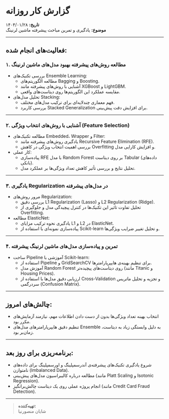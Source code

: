 # گزارش کار روزانه  
**تاریخ:** ۱۴۰۴/۰۱/۲۸  
**موضوع:** یادگیری و تمرین مباحث پیشرفته ماشین لرنینگ  

---

## فعالیت‌های انجام شده:

### ۱. مطالعه روش‌های پیشرفته بهبود مدل‌های ماشین لرنینگ
- بررسی تکنیک‌های Ensemble Learning:
  - مطالعه الگوریتم‌های Bagging و Boosting.
  - آشنایی با روش‌های پیشرفته مانند XGBoost و LightGBM.
  - مقایسه عملکرد این الگوریتم‌ها روی دیتاست‌های واقعی.
- تحلیل مدل‌های Stacking:
  - فهم معماری چندلایه‌ای برای ترکیب مدل‌های مختلف.
  - بررسی کاربرد Stacked Generalization برای افزایش دقت پیش‌بینی.

---

### ۲. آشنایی با روش‌های انتخاب ویژگی (Feature Selection)
- مطالعه تکنیک‌های Embedded، Wrapper و Filter:
  - یادگیری روش‌های پیشرفته مانند Recursive Feature Elimination (RFE).
  - بررسی اهمیت انتخاب ویژگی در کاهش Overfitting و افزایش کارایی مدل.
- کار عملی:
  - پیاده‌سازی RFE با مدل Random Forest بر روی دیتاست Tabular (داده‌های بانکی).
  - تحلیل نتایج و بررسی تأثیر کاهش تعداد ویژگی‌ها بر عملکرد مدل.

---

### ۳. یادگیری Regularization در مدل‌های پیشرفته
- مرور روش‌های Regularization:
  - بررسی دقیق L1 Regularization (Lasso) و L2 Regularization (Ridge).
  - تحلیل تفاوت تاثیر این تکنیک‌ها در کنترل پیچیدگی مدل و جلوگیری از Overfitting.
- مطالعه ElasticNet:
  - یادگیری نحوه ترکیب مزایای L1 و L2 در ElasticNet.
  - پیاده‌سازی نمونه‌ای با استفاده از Scikit-learn و تحلیل تغییر ضرایب ویژگی‌ها.

---

### ۴. تمرین و پیاده‌سازی مدل‌های ماشین لرنینگ پیشرفته
- ساخت Pipeline آموزشی با Scikit-learn:
  - استفاده از Pipeline و GridSearchCV برای تنظیم بهینه‌ی هایپرپارامترها.
  - آموزش مدل Random Forest روی دیتاست‌های پیچیده‌تر (مانند Titanic و Housing Prices).
  - ارزیابی دقیق مدل‌ها با استفاده از Cross-Validation و تجزیه و تحلیل ماتریس سردرگمی (Confusion Matrix).

---

## چالش‌های امروز:
- انتخاب بهینه تعداد ویژگی‌ها بدون از دست دادن اطلاعات مهم، نیازمند آزمایش‌های مکرر بود.
- تنظیم دقیق هایپرپارامترهای مدل‌های Ensemble به دلیل وابستگی زیاد به دیتاست، زمان‌بر بود.

---

## برنامه‌ریزی برای روز بعد:
- شروع یادگیری تکنیک‌های پیشرفته‌ی آندرسمپلینگ و اورسمپلینگ برای داده‌های نامتوازن (Imbalanced Data).
- مطالعه درباره کالیبراسیون مدل‌های پیش‌بینی (مانند Platt Scaling و Isotonic Regression).
- انجام پروژه عملی روی یک دیتاست چالش‌برانگیز (مانند Credit Card Fraud Detection).

---

> **تهیه‌کننده:**  
> شایان منصورنیا

